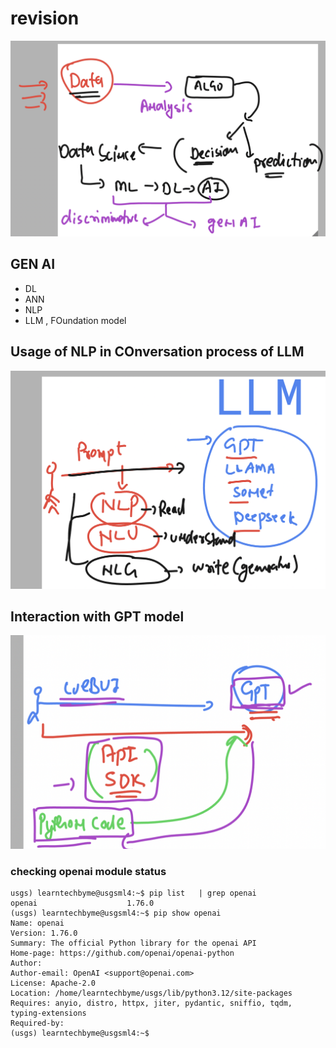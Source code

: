 # revision 

<img src="rev1.png">

## GEN AI 

- DL 
- ANN 
- NLP 
- LLM , FOundation model 

## Usage of NLP  in COnversation process of LLM

<img src="nlp1.png">

## Interaction with GPT model 


<img src="nlp2.png">

### checking openai module status 

```
usgs) learntechbyme@usgsml4:~$ pip list   | grep openai
openai                    1.76.0
(usgs) learntechbyme@usgsml4:~$ pip show openai
Name: openai
Version: 1.76.0
Summary: The official Python library for the openai API
Home-page: https://github.com/openai/openai-python
Author: 
Author-email: OpenAI <support@openai.com>
License: Apache-2.0
Location: /home/learntechbyme/usgs/lib/python3.12/site-packages
Requires: anyio, distro, httpx, jiter, pydantic, sniffio, tqdm, typing-extensions
Required-by: 
(usgs) learntechbyme@usgsml4:~$ 

```

